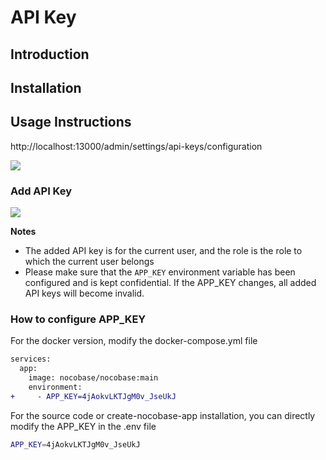 # API Key

## Introduction

## Installation

## Usage Instructions

http://localhost:13000/admin/settings/api-keys/configuration

![](https://static-docs.nocobase.com/d64ccbdc8a512a0224e9f81dfe14a0a8.png)

### Add API Key

![](https://static-docs.nocobase.com/46141872fc0ad9a96fa5b14e97fcba12.png)

**Notes**

- The added API key is for the current user, and the role is the role to which the current user belongs
- Please make sure that the `APP_KEY` environment variable has been configured and is kept confidential. If the APP_KEY changes, all added API keys will become invalid.

### How to configure APP_KEY

For the docker version, modify the docker-compose.yml file

```diff
services:
  app:
    image: nocobase/nocobase:main
    environment:
+     - APP_KEY=4jAokvLKTJgM0v_JseUkJ
```

For the source code or create-nocobase-app installation, you can directly modify the APP_KEY in the .env file

```bash
APP_KEY=4jAokvLKTJgM0v_JseUkJ
```